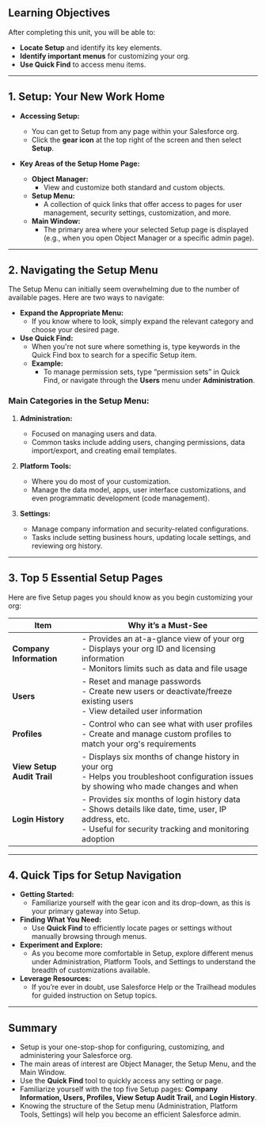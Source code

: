 ## Learning Objectives

After completing this unit, you will be able to:
- **Locate Setup** and identify its key elements.
- **Identify important menus** for customizing your org.
- **Use Quick Find** to access menu items.

---

## 1. Setup: Your New Work Home

- **Accessing Setup:**  
  - You can get to Setup from any page within your Salesforce org.
  - Click the **gear icon** at the top right of the screen and then select **Setup**.

- **Key Areas of the Setup Home Page:**
  - **Object Manager:**  
    - View and customize both standard and custom objects.
  - **Setup Menu:**  
    - A collection of quick links that offer access to pages for user management, security settings, customization, and more.
  - **Main Window:**  
    - The primary area where your selected Setup page is displayed (e.g., when you open Object Manager or a specific admin page).

---

## 2. Navigating the Setup Menu

The Setup Menu can initially seem overwhelming due to the number of available pages. Here are two ways to navigate:

- **Expand the Appropriate Menu:**  
  - If you know where to look, simply expand the relevant category and choose your desired page.
- **Use Quick Find:**  
  - When you're not sure where something is, type keywords in the Quick Find box to search for a specific Setup item.
  - **Example:**  
    - To manage permission sets, type “permission sets” in Quick Find, or navigate through the **Users** menu under **Administration**.

### Main Categories in the Setup Menu:

1. **Administration:**  
   - Focused on managing users and data.
   - Common tasks include adding users, changing permissions, data import/export, and creating email templates.

2. **Platform Tools:**  
   - Where you do most of your customization.
   - Manage the data model, apps, user interface customizations, and even programmatic development (code management).

3. **Settings:**  
   - Manage company information and security-related configurations.
   - Tasks include setting business hours, updating locale settings, and reviewing org history.

---

## 3. Top 5 Essential Setup Pages

Here are five Setup pages you should know as you begin customizing your org:

| **Item**                | **Why it’s a Must-See**                                                                                                              |
|-------------------------|--------------------------------------------------------------------------------------------------------------------------------------|
| **Company Information** | - Provides an at-a-glance view of your org<br>- Displays your org ID and licensing information<br>- Monitors limits such as data and file usage |
| **Users**               | - Reset and manage passwords<br>- Create new users or deactivate/freeze existing users<br>- View detailed user information         |
| **Profiles**            | - Control who can see what with user profiles<br>- Create and manage custom profiles to match your org's requirements                  |
| **View Setup Audit Trail** | - Displays six months of change history in your org<br>- Helps you troubleshoot configuration issues by showing who made changes and when |
| **Login History**       | - Provides six months of login history data<br>- Shows details like date, time, user, IP address, etc.<br>- Useful for security tracking and monitoring adoption |

---

## 4. Quick Tips for Setup Navigation

- **Getting Started:**
  - Familiarize yourself with the gear icon and its drop-down, as this is your primary gateway into Setup.
- **Finding What You Need:**
  - Use **Quick Find** to efficiently locate pages or settings without manually browsing through menus.
- **Experiment and Explore:**
  - As you become more comfortable in Setup, explore different menus under Administration, Platform Tools, and Settings to understand the breadth of customizations available.
- **Leverage Resources:**
  - If you’re ever in doubt, use Salesforce Help or the Trailhead modules for guided instruction on Setup topics.

---

## Summary

- Setup is your one-stop-shop for configuring, customizing, and administering your Salesforce org.
- The main areas of interest are Object Manager, the Setup Menu, and the Main Window.
- Use the **Quick Find** tool to quickly access any setting or page.
- Familiarize yourself with the top five Setup pages: **Company Information, Users, Profiles, View Setup Audit Trail,** and **Login History**.
- Knowing the structure of the Setup menu (Administration, Platform Tools, Settings) will help you become an efficient Salesforce admin.